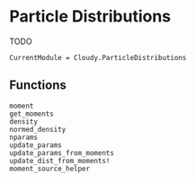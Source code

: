 # Particle Distributions

TODO

```@meta
CurrentModule = Cloudy.ParticleDistributions
```

## Functions

```@docs
moment
get_moments
density
normed_density
nparams
update_params
update_params_from_moments
update_dist_from_moments!
moment_source_helper
```
